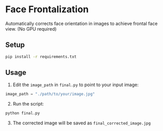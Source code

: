 # Face Frontalization

Automatically corrects face orientation in images to achieve frontal face view. (No GPU required)

## Setup

```bash
pip install -r requirements.txt
```

## Usage

1. Edit the `image_path` in `final.py` to point to your input image:
```python
image_path = "./path/to/your/image.jpg"
```

2. Run the script:
```bash
python final.py
```

3. The corrected image will be saved as `final_corrected_image.jpg`

